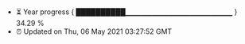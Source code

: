 - ⏳ Year progress { ██████████▁▁▁▁▁▁▁▁▁▁▁▁▁▁▁▁▁▁▁▁ } 34.29 %
- ⏰ Updated on Thu, 06 May 2021 03:27:52 GMT

